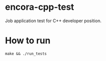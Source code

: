 # encora-cpp-test
Job application test for C++ developer position.

# How to run
`make && ./run_tests`
